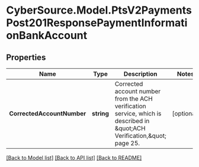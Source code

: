# CyberSource.Model.PtsV2PaymentsPost201ResponsePaymentInformationBankAccount
## Properties

Name | Type | Description | Notes
------------ | ------------- | ------------- | -------------
**CorrectedAccountNumber** | **string** | Corrected account number from the ACH verification service, which is described in \&quot;ACH Verification,\&quot; page 25.  | [optional] 

[[Back to Model list]](../README.md#documentation-for-models) [[Back to API list]](../README.md#documentation-for-api-endpoints) [[Back to README]](../README.md)

